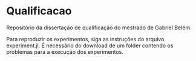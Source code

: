 # Qualificacao
 Repositório da dissertação de qualificação do mestrado de Gabriel Belém

Para reproduzir os experimentos, siga as instruções do arquivo experiment.jl. É necessário do download de um folder contendo os problemas para a execução dos experimentos.